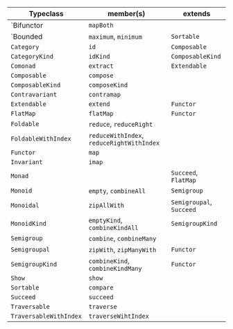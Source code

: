 | Typeclass              | member(s)                                 | extends                  |
| ---------------------- | ----------------------------------------- | ------------------------ |
| `Bifunctor             | `mapBoth`                                 |                          |
| `Bounded               | `maximum`, `minimum`                      | `Sortable`               |
| `Category `            | `id`                                      | `Composable`             |
| `CategoryKind`         | `idKind`                                  | `ComposableKind`         |
| `Comonad`              | `extract`                                 | `Extendable`             |
| `Composable`           | `compose`                                 |                          |
| `ComposableKind`       | `composeKind`                             |                          |
| `Contravariant`        | `contramap`                               |                          |
| `Extendable`           | `extend`                                  | `Functor`                |
| `FlatMap`              | `flatMap`                                 | `Functor`                |
| `Foldable`             | `reduce`, `reduceRight`                   |                          |
| `FoldableWithIndex`    | `reduceWithIndex`, `reduceRightWithIndex` |                          |
| `Functor`              | `map`                                     |                          |
| `Invariant`            | `imap`                                    |                          |
| `Monad`                |                                           | `Succeed`, `FlatMap`     |
| `Monoid`               | `empty`, `combineAll`                     | `Semigroup`              |
| `Monoidal`             | `zipAllWith`                              | `Semigroupal`, `Succeed` |
| `MonoidKind`           | `emptyKind`, `combineKindAll`             | `SemigroupKind`          |
| `Semigroup`            | `combine`, `combineMany`                  |                          |
| `Semigroupal`          | `zipWith`, `zipManyWith`                  | `Functor`                |
| `SemigroupKind`        | `combineKind`, `combineKindMany`          | `Functor`                |
| `Show`                 | `show`                                    |                          |
| `Sortable`             | `compare`                                 |                          |
| `Succeed`              | `succeed`                                 |                          |
| `Traversable`          | `traverse`                                |                          |
| `TraversableWithIndex` | `traverseWihtIndex`                       |                          |
